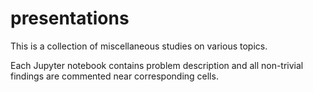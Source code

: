 # presentations
This is a collection of miscellaneous studies on various topics.

Each Jupyter notebook contains problem description and all non-trivial findings are commented near corresponding cells.
